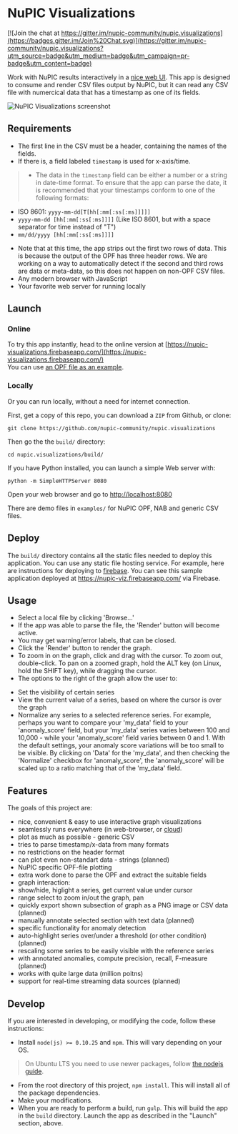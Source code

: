 # NuPIC Visualizations

[![Join the chat at https://gitter.im/nupic-community/nupic.visualizations](https://badges.gitter.im/Join%20Chat.svg)](https://gitter.im/nupic-community/nupic.visualizations?utm_source=badge&utm_medium=badge&utm_campaign=pr-badge&utm_content=badge)

Work with NuPIC results interactively in a [nice web UI](https://nupic-visualizations.firebaseapp.com/). This app is designed to consume and render CSV files output by NuPIC, but it can read any CSV file with numercical data that has a timestamp as one of its fields.

![NuPIC Visualizations screenshot](https://raw.githubusercontent.com/wiki/nupic-community/nupic.visualizations/images/nupic_visualizations.png)

## Requirements

* The first line in the CSV must be a header, containing the names of the fields. 
* If there is, a field labeled `timestamp` is used for x-axis/time. 

> * The data in the `timestamp` field can be either a number or a string in date-time format. To ensure that the app can parse the date, it is recommended that your timestamps conform to one of the following formats:
 - ISO 8601: `yyyy-mm-dd[T[hh[:mm[:ss[:ms]]]]]`
 - `yyyy-mm-dd [hh[:mm[:ss[:ms]]]]` (Like ISO 8601, but with a space separator for time instead of "T")
 - `mm/dd/yyyy [hh[:mm[:ss[:ms]]]]`

* Note that at this time, the app strips out the first two rows of data. This is because the output of the OPF has three header rows. We are working on a way to automatically detect if the second and third rows are data or meta-data, so this does not happen on non-OPF CSV files.
* Any modern browser with JavaScript
* Your favorite web server for running locally

## Launch

### Online

To try this app instantly, head to the online version at [https://nupic-visualizations.firebaseapp.com/](https://nupic-visualizations.firebaseapp.com/) <br/>
You can use [an OPF file as an example](https://raw.githubusercontent.com/nupic-community/nupic.visualizations/master/examples/OPF/DefaultTask.TemporalAnomaly.predictionLog.csv).

### Locally 

Or you can run locally, without a need for internet connection. 

First, get a copy of this repo, you can download a `ZIP` from Github, or clone:

```
git clone https://github.com/nupic-community/nupic.visualizations
```

Then go the the `build/` directory:

```
cd nupic.visualizations/build/
```

If you have Python installed, you can launch a simple Web server with:

```
python -m SimpleHTTPServer 8080
```

Open your web browser and go to [http://localhost:8080](http://localhost:8080)

There are demo files in `examples/` for NuPIC OPF, NAB and generic CSV files. 

## Deploy

The `build/` directory contains all the static files needed to deploy this application. You can use any static file hosting service. For example, here are instructions for deploying to [firebase](https://www.firebase.com/docs/hosting/quickstart.html). You can see this sample application deployed at <https://nupic-viz.firebaseapp.com/> via Firebase.

## Usage

 * Select a local file by clicking 'Browse...'
 * If the app was able to parse the file, the 'Render' button will become active.
  * You may get warning/error labels, that can be closed.
 * Click the 'Render' button to render the graph.
 * To zoom in on the graph, click and drag with the cursor. To zoom out, double-click. To pan on a zoomed graph, hold the ALT key (on Linux, hold the SHIFT key), while dragging the cursor.
 * The options to the right of the graph allow the user to:
  - Set the visibility of certain series
  - View the current value of a series, based on where the cursor is over the graph
  - Normalize any series to a selected reference series. For example, perhaps you want to compare your 'my_data' field to your 'anomaly_score' field, but your 'my_data' series varies between 100 and 10,000 - while your 'anomaly_score' field varies between 0 and 1. With the default settings, your anomaly score variations will be too small to be visible. By clicking on 'Data' for the 'my_data', and then checking the 'Normalize' checkbox for 'anomaly_score', the 'anomaly_score' will be scaled up to a ratio matching that of the 'my_data' field.

## Features

The goals of this project are:
* nice, convenient & easy to use interactive graph visualizations
* seamlessly runs everywhere (in web-browser, or [cloud](https://nupic-visualizations.firebaseapp.com/))
* plot as much as possible - generic CSV
 * tries to parse timestamp/x-data from many formats
 * no restrictions on the header format
 * can plot even non-standart data - strings (planned)
* NuPIC specific OPF-file plotting
 * extra work done to parse the OPF and extract the suitable fields
* graph interaction:
 * show/hide, higlight a series, get current value under cursor
 * range select to zoom in/out the graph, pan
 * quickly export shown subsection of graph as a PNG image or CSV data (planned)
 * manually annotate selected section with text data (planned)
* specific functionality for anomaly detection
 * auto-highlight series over/under a threshold (or other condition) (planned)
 * rescaling some series to be easily visible with the reference series
 * with annotated anomalies, compute precision, recall, F-measure (planned)
* works with quite large data (million poitns) 
 * support for real-time streaming data sources (planned)

## Develop

If you are interested in developing, or modifying the code, follow these instructions:

* Install `node(js) >= 0.10.25` and `npm`. This will vary depending on your OS. <br/>
> On Ubuntu LTS you need to use newer packages, follow [the nodejs guide](https://github.com/nodejs/node-v0.x-archive/wiki/Installing-Node.js-via-package-manager).

* From the root directory of this project, `npm install`. This will install all of the package dependencies.
* Make your modifications.
* When you are ready to perform a build, run `gulp`. This will build the app in the `build` directory. Launch the app as described in the "Launch" section, above.
